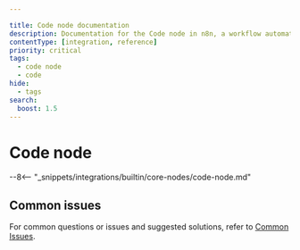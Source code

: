 ```yaml
---

title: Code node documentation
description: Documentation for the Code node in n8n, a workflow automation platform. Includes guidance on usage, and links to examples.
contentType: [integration, reference]
priority: critical
tags:
  - code node
  - code
hide:
  - tags
search:
  boost: 1.5
---
```


# Code node

--8<-- "_snippets/integrations/builtin/core-nodes/code-node.md"

## Common issues

For common questions or issues and suggested solutions, refer to [Common Issues](/integrations/builtin/core-nodes/n8n-nodes-base.code/common-issues.md).
